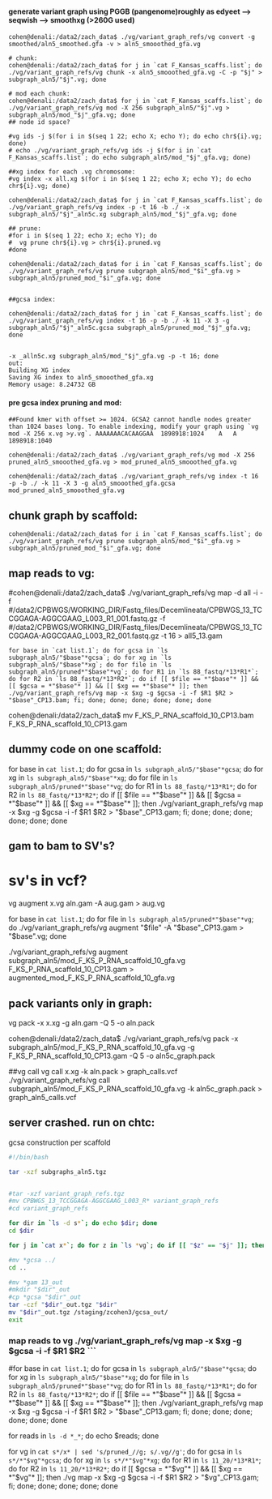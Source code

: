 #### generate variant graph using PGGB (pangenome)roughly as edyeet --> seqwish --> smoothxg (>260G used)

```
cohen@denali:/data2/zach_data$ ./vg/variant_graph_refs/vg convert -g smoothed/aln5_smoothed.gfa -v > aln5_smooothed_gfa.vg

# chunk:
cohen@denali:/data2/zach_data$ for j in `cat F_Kansas_scaffs.list`; do ./vg/variant_graph_refs/vg chunk -x aln5_smooothed_gfa.vg -C -p "$j" > subgraph_aln5/"$j".vg; done

# mod each chunk:
cohen@denali:/data2/zach_data$ for j in `cat F_Kansas_scaffs.list`; do ./vg/variant_graph_refs/vg mod -X 256 subgraph_aln5/"$j".vg > subgraph_aln5/mod_"$j"_gfa.vg; done
## node id space?

#vg ids -j $(for i in $(seq 1 22; echo X; echo Y); do echo chr${i}.vg; done)
# echo ./vg/variant_graph_refs/vg ids -j $(for i in `cat F_Kansas_scaffs.list`; do echo subgraph_aln5/mod_"$j"_gfa.vg; done)

##xg index for each .vg chromosome:
#vg index -x all.xg $(for i in $(seq 1 22; echo X; echo Y); do echo chr${i}.vg; done)

cohen@denali:/data2/zach_data$ for j in `cat F_Kansas_scaffs.list`; do ./vg/variant_graph_refs/vg index -p -t 16 -b ./ -x subgraph_aln5/"$j"_aln5c.xg subgraph_aln5/mod_"$j"_gfa.vg; done

## prune:
#for i in $(seq 1 22; echo X; echo Y); do
#  vg prune chr${i}.vg > chr${i}.pruned.vg
#done

cohen@denali:/data2/zach_data$ for i in `cat F_Kansas_scaffs.list`; do ./vg/variant_graph_refs/vg prune subgraph_aln5/mod_"$i"_gfa.vg > subgraph_aln5/pruned_mod_"$i"_gfa.vg; done


##gcsa index:

cohen@denali:/data2/zach_data$ for j in `cat F_Kansas_scaffs.list`; do ./vg/variant_graph_refs/vg index -t 16 -p -b ./ -k 11 -X 3 -g subgraph_aln5/"$j"_aln5c.gcsa subgraph_aln5/pruned_mod_"$j"_gfa.vg; done


-x _alln5c.xg subgraph_aln5/mod_"$j"_gfa.vg -p -t 16; done
out:
Building XG index
Saving XG index to aln5_smooothed_gfa.xg
Memory usage: 8.24732 GB
```

#### pre gcsa index pruning and mod:

```
##Found kmer with offset >= 1024. GCSA2 cannot handle nodes greater than 1024 bases long. To enable indexing, modify your graph using `vg mod -X 256 x.vg >y.vg`. AAAAAAACACAAGGAA	1898918:1024	A	A	1898918:1040

cohen@denali:/data2/zach_data$ ./vg/variant_graph_refs/vg mod -X 256 pruned_aln5_smooothed_gfa.vg > mod_pruned_aln5_smooothed_gfa.vg 

cohen@denali:/data2/zach_data$ ./vg/variant_graph_refs/vg index -t 16 -p -b ./ -k 11 -X 3 -g aln5_smooothed_gfa.gcsa mod_pruned_aln5_smooothed_gfa.vg
```

## chunk graph by scaffold:
```
cohen@denali:/data2/zach_data$ for i in `cat F_Kansas_scaffs.list`; do ./vg/variant_graph_refs/vg prune subgraph_aln5/mod_"$i"_gfa.vg > subgraph_aln5/pruned_mod_"$i"_gfa.vg; done

```
## map reads to vg:

#cohen@denali:/data2/zach_data$ ./vg/variant_graph_refs/vg map -d all -i -f #/data2/CPBWGS/WORKING_DIR/Fastq_files/Decemlineata/CPBWGS_13_TCCGGAGA-AGGCGAAG_L003_R1_001.fastq.gz -f #/data2/CPBWGS/WORKING_DIR/Fastq_files/Decemlineata/CPBWGS_13_TCCGGAGA-AGGCGAAG_L003_R2_001.fastq.gz -t 16 > all5_13.gam

```
for base in `cat list.1`; do for gcsa in `ls subgraph_aln5/"$base"*gcsa`; do for xg in `ls subgraph_aln5/"$base"*xg`; do for file in `ls subgraph_aln5/pruned*"$base"*vg`; do for R1 in `ls 88_fastq/*13*R1*`; do for R2 in `ls 88_fastq/*13*R2*`; do if [[ $file == *"$base"* ]] && [[ $gcsa = *"$base"* ]] && [[ $xg == *"$base"* ]]; then ./vg/variant_graph_refs/vg map -x $xg -g $gcsa -i -f $R1 $R2 > "$base"_CP13.bam; fi; done; done; done; done; done; done
```
cohen@denali:/data2/zach_data$ mv F_KS_P_RNA_scaffold_10_CP13.bam F_KS_P_RNA_scaffold_10_CP13.gam

## dummy code on one scaffold:
for base in `cat list.1`; do for gcsa in `ls subgraph_aln5/"$base"*gcsa`; do for xg in `ls subgraph_aln5/"$base"*xg`; do for file in `ls subgraph_aln5/pruned*"$base"*vg`; do for R1 in `ls 88_fastq/*13*R1*`; do for R2 in `ls 88_fastq/*13*R2*`; do if [[ $file == *"$base"* ]] && [[ $gcsa = *"$base"* ]] && [[ $xg == *"$base"* ]]; then ./vg/variant_graph_refs/vg map -x $xg -g $gcsa -i -f $R1 $R2 > "$base"_CP13.gam; fi; done; done; done; done; done; done

## gam to bam to SV's?

# sv's in vcf?
vg augment x.vg aln.gam -A aug.gam > aug.vg

for base in `cat list.1`; do for file in `ls subgraph_aln5/pruned*"$base"*vg`; do ./vg/variant_graph_refs/vg augment "$file" -A "$base"_CP13.gam > "$base".vg; done

./vg/variant_graph_refs/vg augment subgraph_aln5/mod_F_KS_P_RNA_scaffold_10_gfa.vg F_KS_P_RNA_scaffold_10_CP13.gam > augmented_mod_F_KS_P_RNA_scaffold_10_gfa.vg

## pack variants only in graph:	

vg pack -x x.xg -g aln.gam -Q 5 -o aln.pack

cohen@denali:/data2/zach_data$ ./vg/variant_graph_refs/vg pack -x subgraph_aln5/mod_F_KS_P_RNA_scaffold_10_gfa.vg -g F_KS_P_RNA_scaffold_10_CP13.gam -Q 5 -o aln5c_graph.pack 

##vg call
vg call x.xg -k aln.pack > graph_calls.vcf
./vg/variant_graph_refs/vg call subgraph_aln5/mod_F_KS_P_RNA_scaffold_10_gfa.vg -k aln5c_graph.pack > graph_aln5_calls.vcf

## server crashed. run on chtc:
gcsa construction per scaffold
```bash
#!/bin/bash

tar -xzf subgraphs_aln5.tgz 


#tar -xzf variant_graph_refs.tgz  
#mv CPBWGS_13_TCCGGAGA-AGGCGAAG_L003_R* variant_graph_refs
#cd variant_graph_refs

for dir in `ls -d s*`; do echo $dir; done
cd $dir

for j in `cat x*`; do for z in `ls *vg`; do if [[ "$z" == "$j" ]]; then ../vg index -p -t 4 -b ./ -k 11 -X 3 -g "$j".gcsa $z; fi; done; done

#mv *gcsa ../
cd ..

#mv *gam 13_out
#mkdir "$dir"_out
#cp *gcsa "$dir"_out
tar -czf "$dir"_out.tgz "$dir"
mv "$dir"_out.tgz /staging/zcohen3/gcsa_out/
exit
```
### map reads to vg ./vg/variant_graph_refs/vg map -x $xg -g $gcsa -i -f $R1 $R2 ```
#for base in `cat list.1`; do for gcsa in `ls subgraph_aln5/"$base"*gcsa`; do for xg in `ls subgraph_aln5/"$base"*xg`; do for file in `ls subgraph_aln5/pruned*"$base"*vg`; do for R1 in `ls 88_fastq/*13*R1*`; do for R2 in `ls 88_fastq/*13*R2*`; do if [[ $file == *"$base"* ]] && [[ $gcsa = *"$base"* ]] && [[ $xg == *"$base"* ]]; then ./vg/variant_graph_refs/vg map -x $xg -g $gcsa -i -f $R1 $R2 > "$base"_CP13.gam; fi; done; done; done; done; done; done

for reads in `ls -d *_*`; do echo $reads; done 

for vg in `cat s*/x* | sed 's/pruned_//g; s/.vg//g'`; do for gcsa in `ls s*/*"$vg"*gcsa`; do for xg in `ls s*/*"$vg"*xg`; do for R1 in `ls 11_20/*13*R1*`; do for R2 in `ls 11_20/*13*R2*`; do if [[ $gcsa = *"$vg"* ]] && [[ $xg == *"$vg"* ]]; then ./vg map -x $xg -g $gcsa -i -f $R1 $R2 > "$vg"_CP13.gam; fi; done; done; done; done; done
